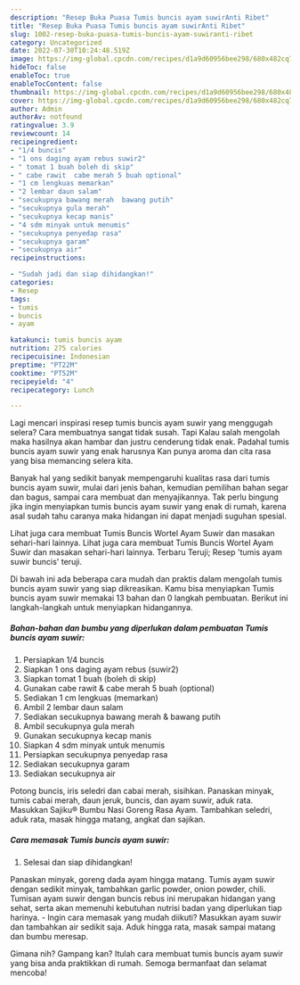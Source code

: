 ```yaml
---
description: "Resep Buka Puasa Tumis buncis ayam suwirAnti Ribet"
title: "Resep Buka Puasa Tumis buncis ayam suwirAnti Ribet"
slug: 1002-resep-buka-puasa-tumis-buncis-ayam-suwiranti-ribet
category: Uncategorized
date: 2022-07-30T10:24:48.519Z
image: https://img-global.cpcdn.com/recipes/d1a9d60956bee298/680x482cq70/tumis-buncis-ayam-suwir-foto-resep-utama.jpg
hideToc: false
enableToc: true
enableTocContent: false
thumbnail: https://img-global.cpcdn.com/recipes/d1a9d60956bee298/680x482cq70/tumis-buncis-ayam-suwir-foto-resep-utama.jpg
cover: https://img-global.cpcdn.com/recipes/d1a9d60956bee298/680x482cq70/tumis-buncis-ayam-suwir-foto-resep-utama.jpg
author: Admin
authorAv: notfound
ratingvalue: 3.9
reviewcount: 14
recipeingredient:
- "1/4 buncis"
- "1 ons daging ayam rebus suwir2"
- " tomat 1 buah boleh di skip"
- " cabe rawit  cabe merah 5 buah optional"
- "1 cm lengkuas memarkan"
- "2 lembar daun salam"
- "secukupnya bawang merah  bawang putih"
- "secukupnya gula merah"
- "secukupnya kecap manis"
- "4 sdm minyak untuk menumis"
- "secukupnya penyedap rasa"
- "secukupnya garam"
- "secukupnya air"
recipeinstructions:

- "Sudah jadi dan siap dihidangkan!"
categories:
- Resep
tags:
- tumis
- buncis
- ayam

katakunci: tumis buncis ayam 
nutrition: 275 calories
recipecuisine: Indonesian
preptime: "PT22M"
cooktime: "PT52M"
recipeyield: "4"
recipecategory: Lunch

---
```



Lagi mencari inspirasi resep tumis buncis ayam suwir yang menggugah selera? Cara membuatnya sangat tidak susah. Tapi Kalau salah mengolah maka hasilnya akan hambar dan justru cenderung tidak enak. Padahal tumis buncis ayam suwir yang enak harusnya Kan punya aroma dan cita rasa yang bisa memancing selera kita.


Banyak hal yang sedikit banyak mempengaruhi kualitas rasa dari tumis buncis ayam suwir, mulai dari jenis bahan, kemudian pemilihan bahan segar dan bagus, sampai cara membuat dan menyajikannya. Tak perlu bingung jika ingin menyiapkan tumis buncis ayam suwir yang enak di rumah, karena asal sudah tahu caranya maka hidangan ini dapat menjadi suguhan spesial.

Lihat juga cara membuat Tumis Buncis Wortel Ayam Suwir dan masakan sehari-hari lainnya. Lihat juga cara membuat Tumis Buncis Wortel Ayam Suwir dan masakan sehari-hari lainnya. Terbaru Teruji; Resep &#39;tumis ayam suwir buncis&#39; teruji.


Di bawah ini ada beberapa cara mudah dan praktis dalam mengolah tumis buncis ayam suwir yang siap dikreasikan. Kamu bisa menyiapkan Tumis buncis ayam suwir memakai 13 bahan dan 0 langkah pembuatan. Berikut ini langkah-langkah untuk menyiapkan hidangannya.

<!--inarticleads1-->

##### Bahan-bahan dan bumbu yang diperlukan dalam pembuatan Tumis buncis ayam suwir:

1. Persiapkan 1/4 buncis
1. Siapkan 1 ons daging ayam rebus (suwir2)
1. Siapkan  tomat 1 buah (boleh di skip)
1. Gunakan  cabe rawit &amp; cabe merah 5 buah (optional)
1. Sediakan 1 cm lengkuas (memarkan)
1. Ambil 2 lembar daun salam
1. Sediakan secukupnya bawang merah &amp; bawang putih
1. Ambil secukupnya gula merah
1. Gunakan secukupnya kecap manis
1. Siapkan 4 sdm minyak untuk menumis
1. Persiapkan secukupnya penyedap rasa
1. Sediakan secukupnya garam
1. Sediakan secukupnya air


Potong buncis, iris seledri dan cabai merah, sisihkan. Panaskan minyak, tumis cabai merah, daun jeruk, buncis, dan ayam suwir, aduk rata. Masukkan Sajiku® Bumbu Nasi Goreng Rasa Ayam. Tambahkan seledri, aduk rata, masak hingga matang, angkat dan sajikan. 

<!--inarticleads2-->

##### Cara memasak Tumis buncis ayam suwir:


1. Selesai dan siap dihidangkan!

Panaskan minyak, goreng dada ayam hingga matang. Tumis ayam suwir dengan sedikit minyak, tambahkan garlic powder, onion powder, chili. Tumisan ayam suwir dengan buncis rebus ini merupakan hidangan yang sehat, serta akan memenuhi kebutuhan nutrisi badan yang diperlukan tiap harinya. - Ingin cara memasak yang mudah diikuti? Masukkan ayam suwir dan tambahkan air sedikit saja. Aduk hingga rata, masak sampai matang dan bumbu meresap. 

Gimana nih? Gampang kan? Itulah cara membuat tumis buncis ayam suwir yang bisa anda praktikkan di rumah. Semoga bermanfaat dan selamat mencoba!
